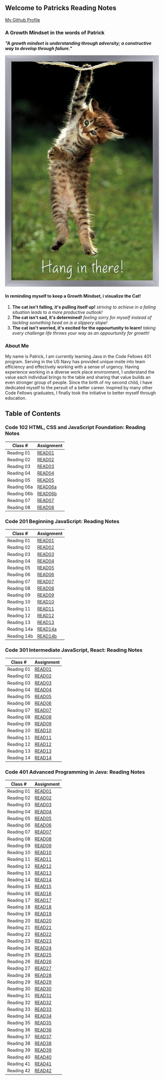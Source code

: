 ## Welcome to Patricks Reading Notes
[My Github Profile](https://github.com/plaurion1989)
### A Growth Mindset in the words of Patrick
***"A growth mindset is understanding through adversity; a constructive way to develop through faliure."***

![](71BoMD5mjNL._AC_SL1500_.jpg)
#### In reminding myself to keep a Growth Mindset, i visualize the Cat!
1. **The cat isn't falling, it's pulling itself up!** _striving to achieve in a failing situation leads to a more productive outlook!_
2. **The cat isn't sad, it's determined!** _feeling sorry for myself instead of tackling something head on is a slippery slope!_
3. **The cat isn't worried, it's excited for the oppourtunity to learn!** _taking every challenge life throws your way as an oppourtunity for growth!_

### About Me
My name is Patrick, I am currently learning Java in the Code Fellows 401 program.  Serving in the US Navy has provided unique insite into team efficiency and effectively working with a sense of urgency.  Having experience working in a diverse work place environment, I understand the value each individual brings to the table and sharing that value builds an even stronger group of people. Since the birth of my second child, I have dedicated myself to the persuit of a better career.  Inspired by many other Code Fellows graduates, I finally took the initiative to better myself through education.

## Table of Contents

### Code 102 HTML, CSS and JavaScript Foundation: Reading Notes

Class # | Assignment
---------|----------
Reading 01 | [READ01](102/mark-down.md)
Reading 02 | [READ02](102/cheat_sheet.md)
Reading 03 | [READ03](102/cloud.md)
Reading 04 | [READ04](102/HTML.md)
Reading 05 | [READ05](102/design-css.md)
Reading 06a | [READ06a](102/java-script.md)
Reading 06b | [READ06b](102/comp-logic.md)
Reading 07 | [READ07](102/javascript.md)
Reading 08 | [READ08](102/ops-loops.md)

### Code 201 Beginning JavaScript: Reading Notes

Class # | Assignment
---------|----------
Reading 01 | [READ01](201/class-01.md)
Reading 02 | [READ02](201/class-02.md)
Reading 03 | [READ03](201/class-03.md)
Reading 04 | [READ04](201/class-04.md)
Reading 05 | [READ05](201/class-05.md)
Reading 06 | [READ06](201/class-06.md)
Reading 07 | [READ07](201/class-07.md)
Reading 08 | [READ08](201/class-08.md)
Reading 09 | [READ09](201/class-09.md)
Reading 10 | [READ10](201/class-10.md)
Reading 11 | [READ11](201/class-11.md)
Reading 12 | [READ12](201/class-12.md)
Reading 13 | [READ13](201/class-13.md)
Reading 14a | [READ14a](201/class-14.md)
Reading 14b | [READ14b](201/class-15.md)

### Code 301 Intermediate JavaScript, React: Reading Notes

Class # | Assignment
---------|----------
Reading 01 | [READ01](301/class-01.md)
Reading 02 | [READ02](301/class-02.md)
Reading 03 | [READ03](301/class-03.md)
Reading 04 | [READ04](301/class-04.md)
Reading 05 | [READ05](301/class-05.md)
Reading 06 | [READ06](301/class-06.md)
Reading 07 | [READ07](301/class-07.md)
Reading 08 | [READ08](301/class-08.md)
Reading 09 | [READ09](301/class-09.md)
Reading 10 | [READ10](301/class-10.md)
Reading 11 | [READ11](301/class-11.md)
Reading 12 | [READ12](301/class-12.md)
Reading 13 | [READ13](301/class-13.md)
Reading 14 | [READ14](301/class-14.md)

### Code 401 Advanced Programming in Java: Reading Notes

Class # | Assignment
---------|----------
Reading 01 | [READ01](401/class-01.md)
Reading 02 | [READ02](401/class-02.md)
Reading 03 | [READ03](401/class-03.md)
Reading 04 | [READ04](401/class-04.md)
Reading 05 | [READ05](401/class-05.md)
Reading 06 | [READ06](401/class-06.md)
Reading 07 | [READ07](401/class-07.md)
Reading 08 | [READ08](401/class-08.md)
Reading 09 | [READ09](401/class-09.md)
Reading 10 | [READ10](401/class-10.md)
Reading 11 | [READ11](401/class-11.md)
Reading 12 | [READ12](401/class-12.md)
Reading 13 | [READ13](401/class-13.md)
Reading 14 | [READ14](401/class-14.md)
Reading 15 | [READ15](401/class-15.md)
Reading 16 | [READ16](401/class-16.md)
Reading 17 | [READ17](401/class-17.md)
Reading 18 | [READ18](401/class-18.md)
Reading 19 | [READ19](401/class-19.md)
Reading 20 | [READ20](401/class-20.md)
Reading 21 | [READ21](401/class-21.md)
Reading 22 | [READ22](401/class-22.md)
Reading 23 | [READ23](401/class-23.md)
Reading 24 | [READ24](401/class-24.md)
Reading 25 | [READ25](401/class-25.md)
Reading 26 | [READ26](401/class-26.md)
Reading 27 | [READ27](401/class-27.md)
Reading 28 | [READ28](401/class-28.md)
Reading 29 | [READ29](401/class-29.md)
Reading 30 | [READ30](401/class-30.md)
Reading 31 | [READ31](401/class-31.md)
Reading 32 | [READ32](401/class-32.md)
Reading 33 | [READ33](401/class-33.md)
Reading 34 | [READ34](401/class-34.md)
Reading 35 | [READ35](401/class-35.md)
Reading 36 | [READ36](401/class-36.md)
Reading 37 | [READ37](401/class-37.md)
Reading 38 | [READ38](401/class-38.md)
Reading 39 | [READ39](401/class-39.md)
Reading 40 | [READ40](401/class-40.md)
Reading 41 | [READ41](401/class-41.md)
Reading 42 | [READ42](401/class-42.md)

